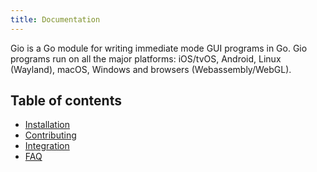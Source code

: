 ```yaml
---
title: Documentation
---
```


Gio is a Go module for writing immediate mode GUI programs in Go. Gio programs run on all the major platforms:
iOS/tvOS, Android, Linux (Wayland), macOS, Windows and browsers (Webassembly/WebGL).

## Table of contents

- [Installation](/doc/install)
- [Contributing](/doc/contribute)
- [Integration](/doc/integrate)
- [FAQ](/doc/faq)
